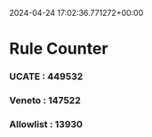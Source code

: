 2024-04-24 17:02:36.771272+00:00
# Rule Counter 
 ### UCATE : 449532

 ### Veneto : 147522

 ### Allowlist : 13930